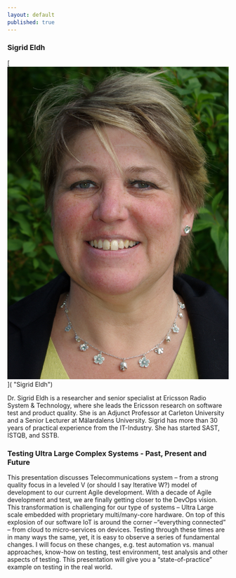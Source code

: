 ```yaml
---
layout: default
published: true
---
```


### Sigrid Eldh
[![alt text](Sigrid.jpg)]( "Sigrid Eldh")

Dr. Sigrid Eldh is a researcher and senior specialist at Ericsson Radio System & Technology, where she leads the Ericsson research on software test and product quality. She is an Adjunct Professor at Carleton University and a Senior Lecturer at Mälardalens University.  Sigrid has more than 30 years of practical experience from the IT-Industry. She has started SAST, ISTQB, and SSTB.

### Testing Ultra Large Complex Systems - Past, Present and Future
This presentation discusses Telecommunications system – from a strong quality focus in a leveled V (or should I say Iterative W?) model of development to our current Agile development. With a decade of Agile development and test, we are finally getting closer to the DevOps vision. This transformation is challenging for our type of systems – Ultra Large scale embedded with proprietary multi/many-core hardware. On top of this explosion of our software IoT is around the corner –“everything connected” – from cloud to micro-services on devices. Testing through these times are in many ways the same, yet, it is easy to observe a series of fundamental changes. I will focus on these changes, e.g. test automation vs. manual approaches, know-how on testing, test environment, test analysis and other aspects of testing.  This presentation will give you a “state-of-practice” example on testing in the real world.
